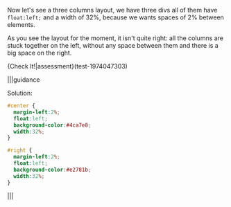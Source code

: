 Now let's see a three columns layout, we have three divs all of them have `float:left;` and a width of 32%, because we wants spaces of 2% between elements.

As you see the layout for the moment, it isn't quite right: all the columns are stuck together on the left, without any space between them and there is a big space on the right.

{Check It!|assessment}(test-1974047303)

|||guidance

Solution:

```css
#center {
  margin-left:2%;
  float:left;
  background-color:#4ca7e8;
  width:32%;
}

#right {
  margin-left:2%;
  float:left;
  background-color:#e2781b;
  width:32%;
}
```

|||
